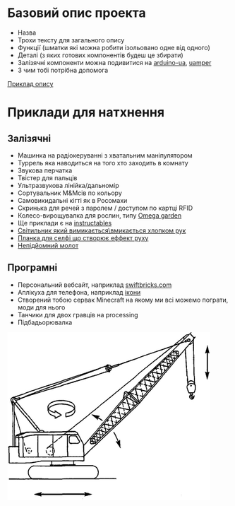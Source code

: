 # Базовий опис проекта
* Назва
* Трохи тексту для загального опису
* Функції (шматки які можна робити ізольовано одне від одного)
* Деталі (з яких готових компонентів будеш це збирати)
 * Залізячні компоненти можна подивитися на [arduino-ua](http://arduino-ua.com), [uamper](http://uamper.com)
* З чим тобі потрібна допомога

[Приклад опису](https://docs.google.com/document/d/1S9h5L1MT7Uv-vZGNc8nPmWnsFPuWcAS-p-rk_JTb82U/edit)

# Приклади для натхнення
## Залізячні
* Машинка на радіокеруванні з хватальним маніпулятором
* Туррель яка наводиться на того хто заходить в комнату
* Звукова перчатка
* Твістер для пальців
* Ультразвукова лінійка/дальномір
* Сортувальник M&Mсів по кольору
* Самовикидальні кігті як в Росомахи
* Скринька для речей з паролем / доступом по картці RFID 
* Колесо-вирощувалка для рослин, типу [Omega garden](https://www.youtube.com/watch?v=5QefgR5YbvU)
* Ще приклади є на [instructables](http://instructables.com)
* [Світильник який вимикається\вмикається хлопком рук](http://www.instructables.com/id/Clap-Switch-1/)
* [Планка для селфі що створює еффект руху](https://www.youtube.com/watch?v=x0Iv1eszOV4)
* [Непідйомний молот](https://www.youtube.com/watch?v=0_8Xhzt5YQI)

## Програмні
* Персональний вебсайт, наприклад [swiftbricks.com](https://swiftbricks.com)
* Аплікуха для телефона, наприклад [ікони](https://play.google.com/store/apps/details?id=com.relidget)
* Створений тобою сервак Minecraft на якому ми всі можемо пограти, моди для нього
* Танчики для двох гравців на processing
* Підбадьорювалка

![Кран](crane.jpg)
